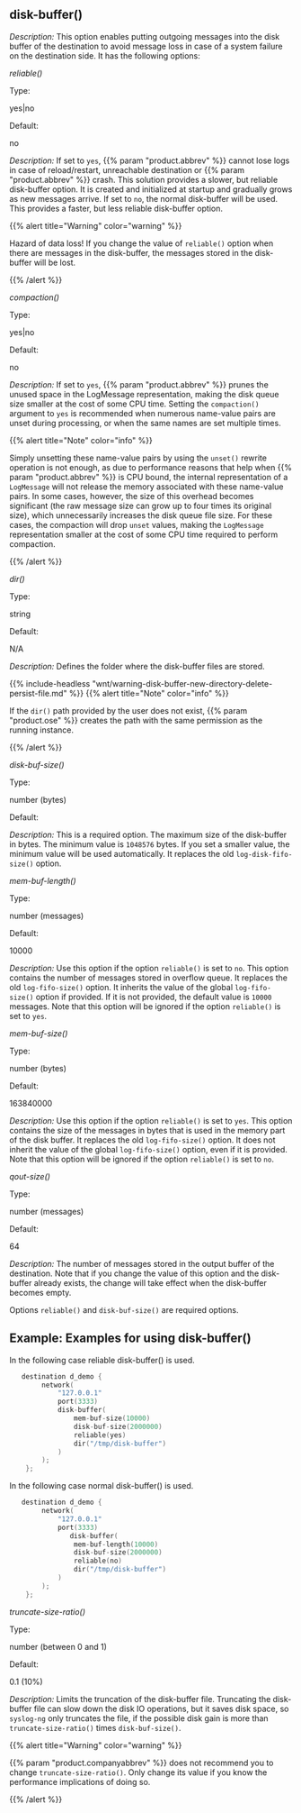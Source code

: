 ---
---
<!-- DISCLAIMER: This file is based on the syslog-ng Open Source Edition documentation https://github.com/balabit/syslog-ng-ose-guides/commit/2f4a52ee61d1ea9ad27cb4f3168b95408fddfdf2 and is used under the terms of The syslog-ng Open Source Edition Documentation License. The file has been modified by Axoflow. -->

## disk-buffer()

*Description:* This option enables putting outgoing messages into the disk buffer of the destination to avoid message loss in case of a system failure on the destination side. It has the following options:



*reliable()*


Type:

yes|no

Default:

no

*Description:* If set to `yes`, {{% param "product.abbrev" %}} cannot lose logs in case of reload/restart, unreachable destination or {{% param "product.abbrev" %}} crash. This solution provides a slower, but reliable disk-buffer option. It is created and initialized at startup and gradually grows as new messages arrive. If set to `no`, the normal disk-buffer will be used. This provides a faster, but less reliable disk-buffer option.

{{% alert title="Warning" color="warning" %}}

Hazard of data loss! If you change the value of `reliable()` option when there are messages in the disk-buffer, the messages stored in the disk-buffer will be lost.

{{% /alert %}}


*compaction()*


Type:

yes|no

Default:

no

*Description:* If set to `yes`, {{% param "product.abbrev" %}} prunes the unused space in the LogMessage representation, making the disk queue size smaller at the cost of some CPU time. Setting the `compaction()` argument to `yes` is recommended when numerous name-value pairs are unset during processing, or when the same names are set multiple times.

{{% alert title="Note" color="info" %}}

Simply unsetting these name-value pairs by using the `unset()` rewrite operation is not enough, as due to performance reasons that help when {{% param "product.abbrev" %}} is CPU bound, the internal representation of a `LogMessage` will not release the memory associated with these name-value pairs. In some cases, however, the size of this overhead becomes significant (the raw message size can grow up to four times its original size), which unnecessarily increases the disk queue file size. For these cases, the compaction will drop `unset` values, making the `LogMessage` representation smaller at the cost of some CPU time required to perform compaction.

{{% /alert %}}


*dir()*


Type:

string

Default:

N/A

*Description:* Defines the folder where the disk-buffer files are stored.

{{% include-headless "wnt/warning-disk-buffer-new-directory-delete-persist-file.md" %}} {{% alert title="Note" color="info" %}}

If the `dir()` path provided by the user does not exist, {{% param "product.ose" %}} creates the path with the same permission as the running instance.

{{% /alert %}}

*disk-buf-size()*

Type:

number (bytes)

Default:

*Description:* This is a required option. The maximum size of the disk-buffer in bytes. The minimum value is `1048576` bytes. If you set a smaller value, the minimum value will be used automatically. It replaces the old `log-disk-fifo-size()` option.


*mem-buf-length()*


Type:

number (messages)

Default:

10000

*Description:* Use this option if the option `reliable()` is set to `no`. This option contains the number of messages stored in overflow queue. It replaces the old `log-fifo-size()` option. It inherits the value of the global `log-fifo-size()` option if provided. If it is not provided, the default value is `10000` messages. Note that this option will be ignored if the option `reliable()` is set to `yes`.


*mem-buf-size()*


Type:

number (bytes)

Default:

163840000

*Description:* Use this option if the option `reliable()` is set to `yes`. This option contains the size of the messages in bytes that is used in the memory part of the disk buffer. It replaces the old `log-fifo-size()` option. It does not inherit the value of the global `log-fifo-size()` option, even if it is provided. Note that this option will be ignored if the option `reliable()` is set to `no`.


*qout-size()*


Type:

number (messages)

Default:

64

*Description:* The number of messages stored in the output buffer of the destination. Note that if you change the value of this option and the disk-buffer already exists, the change will take effect when the disk-buffer becomes empty.

Options `reliable()` and `disk-buf-size()` are required options.


## Example: Examples for using disk-buffer()

In the following case reliable disk-buffer() is used.

```c
   destination d_demo {
        network(
            "127.0.0.1"
            port(3333)
            disk-buffer(
                mem-buf-size(10000)
                disk-buf-size(2000000)
                reliable(yes)
                dir("/tmp/disk-buffer")
            )
        );
    };
```

In the following case normal disk-buffer() is used.

```c
   destination d_demo {
        network(
            "127.0.0.1"
            port(3333)
               disk-buffer(
                mem-buf-length(10000)
                disk-buf-size(2000000)
                reliable(no)
                dir("/tmp/disk-buffer")
            )
        );
    };
```



<span id="diskbuf-trunkate-size-ratio"></span>*truncate-size-ratio()*


Type:

number (between 0 and 1)

Default:

0.1 (10%)

*Description:* Limits the truncation of the disk-buffer file. Truncating the disk-buffer file can slow down the disk IO operations, but it saves disk space, so `syslog-ng` only truncates the file, if the possible disk gain is more than `truncate-size-ratio()` times `disk-buf-size()`.

{{% alert title="Warning" color="warning" %}}

{{% param "product.companyabbrev" %}} does not recommend you to change `truncate-size-ratio()`. Only change its value if you know the performance implications of doing so.

{{% /alert %}}
